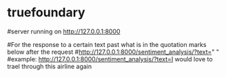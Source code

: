 # truefoundary

#server running on 
http://127.0.0.1:8000 

#For the response to a certain text past what is in the quotation marks below after the request
#http://127.0.0.1:8000/sentiment_analysis/?text=" "
#example: http://127.0.0.1:8000/sentiment_analysis/?text=I would love to trael through this airline again
